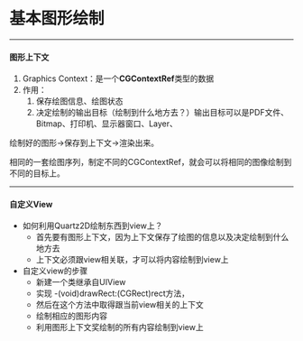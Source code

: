 # 基本图形绘制

---

#### 图形上下文

1. Graphics Context：是一个**CGContextRef**类型的数据
2. 作用：
   1. 保存绘图信息、绘图状态
   2. 决定绘制的输出目标（绘制到什么地方去？）输出目标可以是PDF文件、Bitmap、打印机、显示器窗口、Layer、

绘制好的图形-&gt;保存到上下文-&gt;渲染出来。

相同的一套绘图序列，制定不同的CGContextRef，就会可以将相同的图像绘制到不同的目标上。

---

#### 自定义View



* 如何利用Quartz2D绘制东西到view上？
  * 首先要有图形上下文，因为上下文保存了绘图的信息以及决定绘制到什么地方去
  * 上下文必须跟view相关联，才可以将内容绘制到view上
* 自定义view的步骤
  * 新建一个类继承自UIView
  * 实现 -\(void\)drawRect:\(CGRect\)rect方法，
  * 然后在这个方法中取得跟当前view相关的上下文
  * 绘制相应的图形内容
  * 利用图形上下文奖绘制的所有内容绘制到view上



